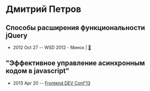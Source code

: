 # Дмитрий Петров

## Способы расширения функциональности jQuery
- 2012 Oct 27 -- WSD 2012 - Минск  | [:notebook:](https://wsd.events/2012/10/27/pres/jquery-ext/)  
## ​​&quot;Эффективное управление асинхронным кодом в javascript&quot;
- 2013 Apr 20 -- [Frontend DEV Conf&#39;13](https://www.youtube.com/watch?v=FyCkQuF3-qM)    
